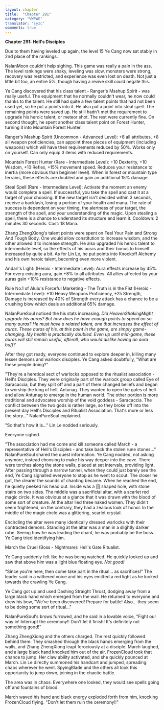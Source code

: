 ```yaml
---
layout: chapter
title:  "Chapter 291"
category: "VWPWE"
translator: "syzc"
comments: true
---
```


**Chapter 291: Hell's Disciples**

Due to them having leveled up again, the level 15 Ye Cang now sat stably in 2nd place of the rankings.

NalanMoon couldn't help sighing. This game was really a pain in the ass. The level rankings were shaky, leveling was slow, monsters were strong, recovery was restricted, and experience was even lost on death. Not just a little bit too, an entire 5%, though having a revive skill could negate this.

Ye Cang discovered that his class talent - Ranger's Mashup Spirit - was  really useful. The equipment that he normally couldn't wear, he now could thanks to the talent. He still had quite a few talent points that had not been used yet, so he put a points into it. He also put a point into steal spell. The remaining points were saved up. He still hadn't met the requirement to upgrade his heroic talent, or meteor shot. The rest were currently fine. On second thought, he spent another class talent point on Forest Hunter, turning it into Mountain Forest Hunter. 

Ranger's Mashup Spirit (Uncommon - Advanced Level): +8 all attributes, +8 all weapon proficiencies, can appoint three pieces of equipment (including weapons) which will have their requirements reduced by 50%. Works only on yourself. Can only equip 3 items with reduced requirements.

Mountain Forest Hunter (Rare - Intermediate Level): +10 Dexterity, +10 Wisdom, +10 Reflex, +15% movement speed. Reduces your resistance to inertia (more obvious than beginner level). When in forest or mountain type terrains, these effects are doubled and gain an additional 15% damage.

Steal Spell (Rare - Intermediate Level): Activate the moment an enemy would complete a spell. If successful, you take the spell and cast it at a target of your choosing. If the new target isn't decided within 3 seconds, receive a backlash, losing a portion of your health and mana. The rate of success is dependent on your timing, the alertness of your target, the strength of the spell, and your understanding of the magic. Upon stealing a spell, there is a chance to understand its structure and learn it. Cooldown: 2 minutes 30 seconds. Cost: 18 Mana.

Zhang ZhengXiong's talent points were spent on Feel Your Pain and Strong And Tough Body. One would allow constitution to increase wisdom, and the other allowed it to increase strength. He also upgraded his heroic talent to intermediate level, so the effects of his auras and their bonus to himself increased by quite a bit. As for Lin Le, he put points into Knockoff Alchemy and his own heroic talent, becoming even more violent.

Andarl's Light: (Heroic - Intermediate Level): Aura effects increase by 45%. For every existing aura, gain +8% to all attributes. All allies affected by your auras gain +10% resistance to negative effects.

Rule No.1 of Alulu's Forceful Marketing - The Truth is in the Fist (Heroic - Intermediate Level): +10 Heavy Weapons Proficiency, +25 Strength, Damage is increased by 40% of Strength every attack has a chance to be a crushing blow which deals an additional 65% damage.

NalanPureSoul noticed the his stats increasing. *Did HeavenShakingMight upgrade his auras? But how does he have enough points to spend on so many auras? He must have a related talent, one that increases the effect of auras. These auras of his, at this point in the game, are simply game-changing. My health is practically doubled. Even up until mid-game, these auras will still remain useful, afterall, who would dislike having an aura buff?*

After they got ready, everyone continued to explore deeper in, killing many lesser demons and warlock disciples. Ye Cang asked doubtfully, "What are these people doing?"

"They're a heretical sect of warlocks opposed to the ritualist association - Hell's Disciples. They were originally part of the warlock group called Eye of Saracaccia, but they split off and a part of them changed beliefs and began to worship the king of hell, Antunag. They wanted to open the gates of hell and allow Antunag to emerge in the human world. The other portion is more traditional and advocates worship of the void goddess - Saracaccia. The conflict between the two gods is rather large, so they broke off into the present day Hell's Disciples and Ritualist Association. That's more or less the story..." NalanPureSoul explained.

"So that's how it is..." Lin Le nodded seriously.

Everyone sighed.

"The association had me come and kill someone called March - a representative of Hell's Disciples - and take back the stolen rune stones..." NalanPureSoul shared the quest information. Ye Cang nodded, not asking anymore, instead choosing to make his way deeper into the cave. There were torches along the stone walls, placed at set intervals, providing light. After passing through a narrow tunnel, when they could just barely see the end, Ye Cang signalled everyone to stop as he went to scout. The closer he got, the clearer the sounds of chanting became. When he reached the end, he quietly peeked his head out. Inside was a 回 shaped hole, with stone stairs on two sides. The middle was a sacrificial altar, with a scarlet red magic circle. It was obvious at a glance that it was drawn with the blood of some sort of creature. At the altar lied three naked women. They didn't seem frightened, on the contrary, they had a zealous look of honor. In the middle of the magic circle was a glittering, scarlet crystal.

Encircling the altar were many identically dressed warlocks with their contracted demons. Standing at the altar was a man in a slightly darker robe. Seeing how he was leading the chant, he was probably be the boss. Ye Cang tried identifying him.

March the Cruel (Boss - Nightmare): Hell's Gate Ritualist.

Ye Cang suddenly felt like he was being watched. He quickly looked up and saw that above him was a light blue floating eye. *Not good!*

"Since you're here, then come take part in the ritual... as sacrifices!" The leader said in a withered voice and his eyes emitted a red light as he looked towards the crawling Ye Cang.

Ye Cang got up and used Dashing Straight Thrust, dodging away from a large black hand which emerged from the wall. He returned to everyone and drew his bow, "We've been discovered! Prepare for battle! Also... they seem to be doing some sort of ritual..."

NalanPureSoul's brows furrowed, and he said in a lovable voice, "Fight our way in! Interrupt the ceremony!! Don't let it finish! It's definitely not something good!"

Zhang ZhengXiong and the others charged. The rest quickly followed behind them. They smashed through the black hands emerging from the walls, and Zhang ZhengXiong leapt ferociously at a disciple. March laughed, and a large black hand knocked him out of the air. FrozenCloud took that chance to jump. Her claw ability activated, and she quickly pounced at March. Lin Le directly summoned his handcart and jumped, spreading chaos wherever he went. SpyingBlade and the others all took this opportunity to jump down, joining in the chaotic battle.

The area was in chaos. Everywhere one looked, they would see spells going off and fountains of blood.

March waved his hand and black energy exploded forth from him, knocking FrozenCloud flying. "Don't let them ruin the ceremony!!"
